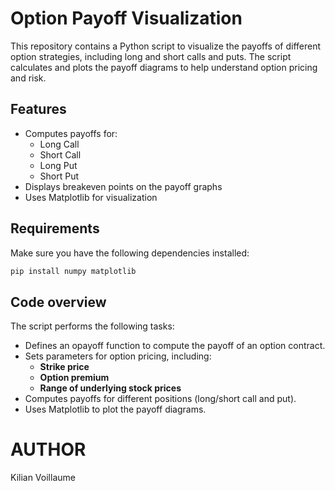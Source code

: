 # Option Payoff Visualization

This repository contains a Python script to visualize the payoffs of different option strategies, including long and short calls and puts. The script calculates and plots the payoff diagrams to help understand option pricing and risk.

## Features
- Computes payoffs for:
  - Long Call
  - Short Call
  - Long Put
  - Short Put
- Displays breakeven points on the payoff graphs
- Uses Matplotlib for visualization

## Requirements
Make sure you have the following dependencies installed:

```bash
pip install numpy matplotlib
```

## Code overview
The script performs the following tasks:
- Defines an opayoff function to compute the payoff of an option contract.
- Sets parameters for option pricing, including:
  - **Strike price**
  - **Option premium**
  - **Range of underlying stock prices**
- Computes payoffs for different positions (long/short call and put).
- Uses Matplotlib to plot the payoff diagrams.

# AUTHOR
Kilian Voillaume 
